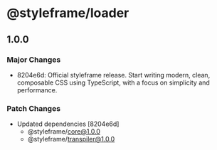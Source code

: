 # @styleframe/loader

## 1.0.0

### Major Changes

- 8204e6d: Official styleframe release. Start writing modern, clean, composable CSS using TypeScript, with a focus on simplicity and performance.

### Patch Changes

- Updated dependencies [8204e6d]
  - @styleframe/core@1.0.0
  - @styleframe/transpiler@1.0.0
